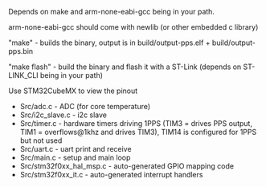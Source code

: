 Depends on make and arm-none-eabi-gcc being in your path.

arm-none-eabi-gcc should come with newlib (or other embedded c library)

"make" - builds the binary, output is in build/output-pps.elf + build/output-pps.bin

"make flash" - build the binary and flash it with a ST-Link (depends on ST-LINK\_CLI being in your path)

Use STM32CubeMX to view the pinout

 * Src/adc.c - ADC (for core temperature)
 * Src/i2c\_slave.c - i2c slave
 * Src/timer.c - hardware timers driving 1PPS (TIM3 = drives PPS output, TIM1 = overflows@1khz and drives TIM3), TIM14 is configured for 1PPS but not used
 * Src/uart.c - uart print and receive
 * Src/main.c - setup and main loop
 * Src/stm32f0xx\_hal\_msp.c - auto-generated GPIO mapping code
 * Src/stm32f0xx\_it.c - auto-generated interrupt handlers
